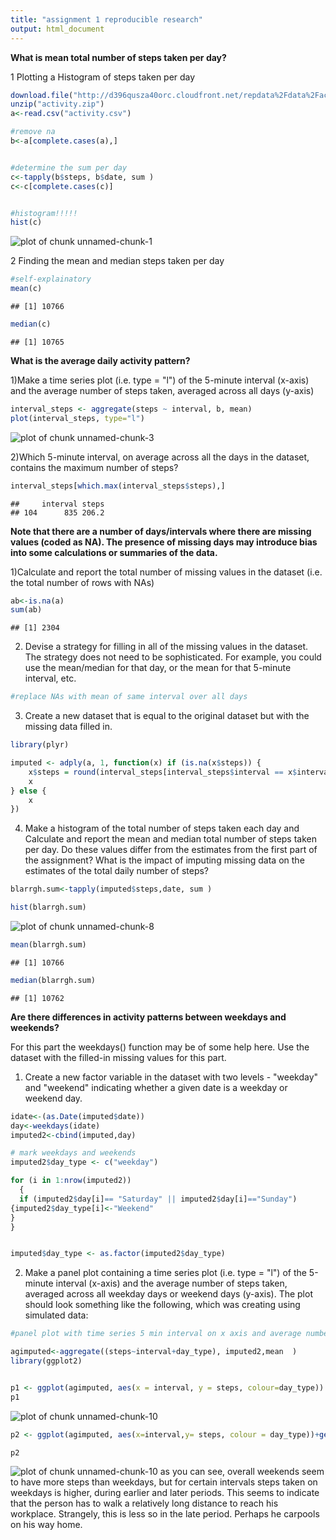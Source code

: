 ```yaml
---
title: "assignment 1 reproducible research"
output: html_document
---
```

**What is mean total number of steps taken per day?**

1 Plotting a Histogram of steps taken per day

```r
download.file("http://d396qusza40orc.cloudfront.net/repdata%2Fdata%2Factivity.zip", destfile="activity.zip")
unzip("activity.zip")
a<-read.csv("activity.csv")

#remove na 
b<-a[complete.cases(a),]


#determine the sum per day
c<-tapply(b$steps, b$date, sum )
c<-c[complete.cases(c)]


#histogram!!!!!
hist(c)
```

![plot of chunk unnamed-chunk-1](figure/unnamed-chunk-1.png) 


2 Finding the mean and median steps taken per day

```r
#self-explainatory
mean(c)
```

```
## [1] 10766
```

```r
median(c)
```

```
## [1] 10765
```

**What is the average daily activity pattern?**

1)Make a time series plot (i.e. type = "l") of the 5-minute interval (x-axis) and the average number of steps taken, averaged across all days (y-axis)



```r
interval_steps <- aggregate(steps ~ interval, b, mean)
plot(interval_steps, type="l")
```

![plot of chunk unnamed-chunk-3](figure/unnamed-chunk-3.png) 


2)Which 5-minute interval, on average across all the days in the dataset, contains the maximum number of steps?


```r
interval_steps[which.max(interval_steps$steps),]
```

```
##     interval steps
## 104      835 206.2
```

**Note that there are a number of days/intervals where there are missing values (coded as NA). The presence of missing days may introduce bias into some calculations or summaries of the data.**

1)Calculate and report the total number of missing values in the dataset (i.e. the total number of rows with NAs)

```r
ab<-is.na(a)
sum(ab)
```

```
## [1] 2304
```

2) Devise a strategy for filling in all of the missing values in the dataset. The strategy does not need to be sophisticated. For example, you could use the mean/median for that day, or the mean for that 5-minute interval, etc.

```r
#replace NAs with mean of same interval over all days
```


3) Create a new dataset that is equal to the original dataset but with the missing data filled in.

```r
library(plyr)

imputed <- adply(a, 1, function(x) if (is.na(x$steps)) {
    x$steps = round(interval_steps[interval_steps$interval == x$interval, 2])
    x
} else {
    x
})
```

4) Make a histogram of the total number of steps taken each day and Calculate and report the mean and median total number of steps taken per day. Do these values differ from the estimates from the first part of the assignment? What is the impact of imputing missing data on the estimates of the total daily number of steps?

```r
blarrgh.sum<-tapply(imputed$steps,date, sum )

hist(blarrgh.sum)
```

![plot of chunk unnamed-chunk-8](figure/unnamed-chunk-8.png) 

```r
mean(blarrgh.sum)
```

```
## [1] 10766
```

```r
median(blarrgh.sum)
```

```
## [1] 10762
```

**Are there differences in activity patterns between weekdays and weekends?**


For this part the weekdays() function may be of some help here. Use the dataset with the filled-in missing values for this part.


1) Create a new factor variable in the dataset with two levels - "weekday" and "weekend" indicating whether a given date is a weekday or weekend day.


```r
idate<-(as.Date(imputed$date))
day<-weekdays(idate)
imputed2<-cbind(imputed,day)

# mark weekdays and weekends
imputed2$day_type <- c("weekday")

for (i in 1:nrow(imputed2)) 
  {
  if (imputed2$day[i]== "Saturday" || imputed2$day[i]=="Sunday")     
{imputed2$day_type[i]<-"Weekend"
}
}


imputed$day_type <- as.factor(imputed2$day_type)
```

2) Make a panel plot containing a time series plot (i.e. type = "l") of the 5-minute interval (x-axis) and the average number of steps taken, averaged across all weekday days or weekend days (y-axis). The plot should look something like the following, which was creating using simulated data:  


```r
#panel plot with time series 5 min interval on x axis and average number of steps (averaged accross all weekday days or weekend days) on y axxis

agimputed<-aggregate((steps~interval+day_type), imputed2,mean  )
library(ggplot2)


p1 <- ggplot(agimputed, aes(x = interval, y = steps, colour=day_type)) + geom_line() + facet_grid(day_type ~ .) + labs(x = "Interval", y = "Number of steps")
p1
```

![plot of chunk unnamed-chunk-10](figure/unnamed-chunk-101.png) 

```r
p2 <- ggplot(agimputed, aes(x=interval,y= steps, colour = day_type))+geom_line()

p2
```

![plot of chunk unnamed-chunk-10](figure/unnamed-chunk-102.png) 
as you can see, overall weekends seem to have more steps than weekdays, but for certain intervals steps taken on weekdays is higher, during earlier and later periods. This seems to indicate that the person has to walk a relatively long distance to reach his workplace. Strangely, this is less so in the late period. Perhaps he carpools on his way  home.
